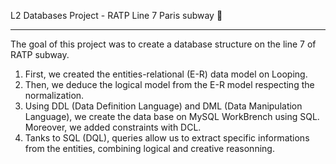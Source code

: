 L2 Databases Project - RATP Line 7 Paris subway 🚉
___________________________________________________
The goal of this project was to create a database structure on the line 7 of RATP subway.

1. First, we created the entities-relational (E-R) data model on Looping.
2. Then, we deduce the logical model from the E-R model respecting the normalization.
3. Using DDL (Data Definition Language) and DML (Data Manipulation Language), we create the data base on MySQL WorkBrench using SQL. Moreover, we added constraints with DCL.
4. Tanks to SQL (DQL), queries allow us to extract specific informations from the entities, combining logical and creative reasonning.
